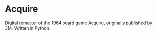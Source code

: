 # Acquire

Digital remaster of the 1964 board game Acquire, originally published by 3M. Written in Python.

